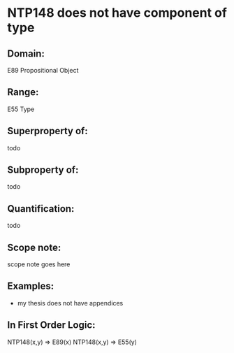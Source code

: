 # NTP148 does not have component of type

## Domain: 

E89 Propositional Object

## Range: 

E55 Type

## Superproperty of: 

todo

## Subproperty of: 

todo

## Quantification: 

todo

## Scope note: 

scope note goes here

## Examples: 

* my thesis does not have appendices

## In First Order Logic: 

NTP148(x,y) ⇒ E89(x)
NTP148(x,y) ⇒ E55(y)

